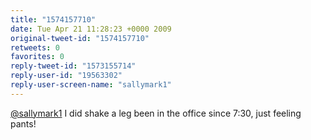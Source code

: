 ```yaml
---
title: "1574157710"
date: Tue Apr 21 11:28:23 +0000 2009
original-tweet-id: "1574157710"
retweets: 0
favorites: 0
reply-tweet-id: "1573155714"
reply-user-id: "19563302"
reply-user-screen-name: "sallymark1"
---
```

<a href="https://twitter.com/sallymark1">@sallymark1</a> I did shake a leg been in the office since 7:30, just feeling pants!
